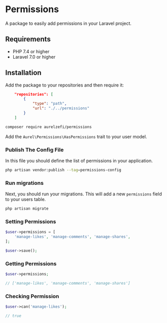 # Permissions
A package to easily add permissions in your Laravel project.

## Requirements

- PHP 7.4 or higher
- Laravel 7.0 or higher

## Installation

Add the package to your repositories and then require it:

```json
    "repositories": [
        {
            "type": "path",
            "url": "./../permissions"
        }
    ]
```

```bash
composer require aurelzefi/permissions
```

Add the `Aurel\Permissions\HasPermissions` trait to your user model.

### Publish The Config File

In this file you should define the list of permissions in your application.

```bash
php artisan vendor:publish --tag=permissions-config
```

### Run migrations

Next, you should run your  migrations. This will add a new `permissions` field to your users table.

```bash
php artisan migrate
```

### Setting Permissions

```php
$user->permissions = [
    'manage-likes', 'manage-comments', 'manage-shares',
];

$user->save();
```

### Getting Permissions

```php
$user->permissions;

// ['manage-likes', 'manage-comments', 'manage-shares']
```

### Checking Permission

```php
$user->can('manage-likes');

// true
```
